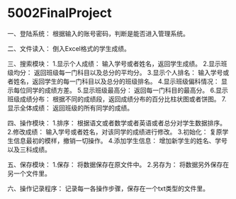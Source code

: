 # 5002FinalProject
一、登陆系统：
根据输入的账号密码，判断是能否进入管理系统。

二、文件读入：
倒入Excel格式的学生成绩。

三、搜索模块：
1.显示个人成绩：
输入学号或者姓名，返回学生成绩。
2.显示班级均分：
返回班级每一门科目以及总分的平均分。
3.显示个人排名：
输入学号或者姓名，返回学生的每一门科目以及总分的班级排名。
4.显示班级偏科情况：
显示每位同学的成绩方差。
5.显示班级最高分：
返回每一门科目的最高分。
6.显示班级成绩分布：
根据不同的成绩段，返回成绩分布的百分比柱状图或者饼图。
7.显示全体成绩：
返回班级的所有同学的成绩。

四、操作模块：
1.排序：
根据语文或者数学或者英语或者总分对学生数据排序。
2.修改成绩：
输入学号或者姓名，对该同学的成绩进行修改。
3.初始化：
复原学生信息最初的模样，撤销一切操作。
4.添加学生信息：
增加新学生的姓名、学号以及三科成绩。

五、保存模块：
1.保存：
将数据保存在原文件中。
2.另存为：
将数据另外保存在另一个文件里。

六、操作记录程序：
记录每一各操作步骤，保存在一个txt类型的文件里。
